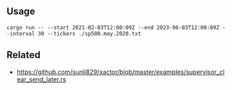## Usage

```
cargo run -- --start 2021-02-03T12:00:09Z --end 2023-06-03T12:00:09Z --interval 30 --tickers ./sp500.may.2020.txt
```

## Related
- https://github.com/sunli829/xactor/blob/master/examples/supervisor_clear_send_later.rs
